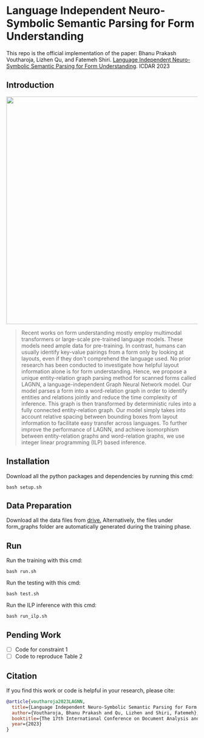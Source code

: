 # Language Independent Neuro-Symbolic Semantic Parsing for Form Understanding
This repo is the official implementation of the paper:
Bhanu Prakash Voutharoja, Lizhen Qu, and Fatemeh Shiri. [Language Independent Neuro-Symbolic Semantic Parsing for Form Understanding](https://arxiv.org/pdf/2305.04460.pdf). ICDAR 2023

## Introduction
<p align="center">
    <img src="images/lagnn.png" width = "600"/>
</p>

> Recent works on form understanding mostly employ multimodal transformers or large-scale pre-trained language models. These models need ample data for pre-training. In contrast, humans can usually identify key-value pairings from a form only by looking at layouts, even if they don't comprehend the language used. No prior research has been conducted to investigate how helpful layout information alone is for form understanding. Hence, we propose a unique entity-relation graph parsing method for scanned forms called LAGNN, a language-independent Graph Neural Network model. Our model parses a form into a word-relation graph in order to identify entities and relations jointly and reduce the time complexity of inference. This graph is then transformed by deterministic rules into a fully connected entity-relation graph. Our model simply takes into account relative spacing between bounding boxes from layout information to facilitate easy transfer across languages. To further improve the performance of LAGNN, and achieve isomorphism between entity-relation graphs and word-relation graphs, we use integer linear programming (ILP) based inference.

## Installation
Download all the python packages and dependencies by running this cmd:
```
bash setup.sh
```

## Data Preparation

Download all the data files from [drive.](https://drive.google.com/drive/folders/1BXqWqCg1a6AuxQpeGL6ZjeZ9MCqOQ0r-?usp=sharing)
Alternatively, the files under form_graphs folder are automatically generated during the training phase.

## Run

Run the training with this cmd:
```
bash run.sh
```

Run the testing with this cmd:
```
bash test.sh
```

Run the ILP inference with this cmd:
```
bash run_ilp.sh
```
## Pending Work

- [ ] Code for constraint 1
- [ ] Code to reproduce Table 2

## Citation
If you find this work or code is helpful in your research, please cite:
```bibtex
@article{voutharoja2023LAGNN,
  title={Language Independent Neuro-Symbolic Semantic Parsing for Form Understanding},
  author={Voutharoja, Bhanu Prakash and Qu, Lizhen and Shiri, Fatemeh},
  booktitle={The 17th International Conference on Document Analysis and Recognition (ICDAR)},
  year={2023}
}
```
